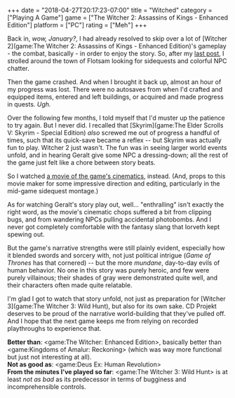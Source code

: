 +++
date = "2018-04-27T20:17:23-07:00"
title = "Witched"
category = ["Playing A Game"]
game = ["The Witcher 2: Assassins of Kings - Enhanced Edition"]
platform = ["PC"]
rating = ["Meh"]
+++

Back in, <i>wow, January?</i>, I had already resolved to skip over a lot of [Witcher 2](game:The Witcher 2: Assassins of Kings - Enhanced Edition)'s gameplay - the combat, basically - in order to enjoy the story.  So, after my [last post]($SiteBaseURL$2018/01/22/i-am-the-one-who-witches/), I strolled around the town of Flotsam looking for sidequests and colorful NPC chatter.

Then the game crashed.  And when I brought it back up, almost an hour of my progress was lost.  There were no autosaves from when I'd crafted and equipped items, entered and left buildings, or acquired and made progress in quests.  <i>Ugh.</i>

Over the following few months, I told myself that I'd muster up the patience to try again.  But I never did.  I recalled that [Skyrim](game:The Elder Scrolls V: Skyrim - Special Edition) <i>also</i> screwed me out of progress a handful of times, such that its quick-save became a reflex -- but Skyrim was actually fun to play.  Witcher 2 just wasn't.  The fun was in seeing larger world events unfold, and in hearing Geralt give some NPC a dressing-down; all the rest of the game just felt like a chore between story beats.

So I watched <a href="https://www.youtube.com/watch?v=ieH6PrNIgmI">a movie of the game's cinematics</a>, instead.  (And, props to this movie maker for some impressive direction and editing, particularly in the mid-game sidequest montage.)

As for watching Geralt's story play out, well... "enthralling" isn't exactly the right word, as the movie's cinematic chops suffered a bit from clipping bugs, and from wandering NPCs pulling accidental photobombs.  And I never got completely comfortable with the fantasy slang that Iorveth kept spewing out.

But the game's narrative strengths were still plainly evident, especially how it blended swords and sorcery with, not just political intrigue (<i>Game of Thrones</i> has that cornered) -- but the more <i>mundane</i>, day-to-day evils of human behavior.  No one in this story was purely heroic, and few were purely villainous; their shades of gray were demonstrated quite well, and their characters often made quite relatable.

I'm glad I got to watch that story unfold, not just as preparation for [Witcher 3](game:The Witcher 3: Wild Hunt), but also for its own sake.  CD Projekt deserves to be proud of the narrative world-building that they've pulled off.  And I hope that the next game keeps me from relying on recorded playthroughs to experience that.

<b>Better than</b>: <game:The Witcher: Enhanced Edition>, basically better than <game:Kingdoms of Amalur: Reckoning> (which was way more functional but just not interesting at all).  
<b>Not as good as</b>: <game:Deus Ex: Human Revolution>  
<b>From the minutes I've played so far</b>: <game:The Witcher 3: Wild Hunt> is at least <i>not as bad</i> as its predecessor in terms of bugginess and incomprehensible controls.
